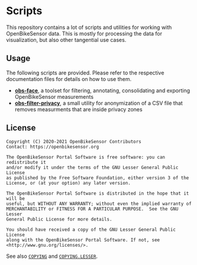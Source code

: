 # Scripts

This repository contains a lot of scripts and utilities for working with 
OpenBikeSensor data. This is mostly for processing the data for 
visualization, but also other tangential use cases.

## Usage

The following scripts are provided. Please refer to the respective
documentation files for details on how to use them.

* **[obs-face](./docs/obs-face.md)**, a toolset for filtering, annotating,
  consolidating and exporting OpenBikeSensor measurements
* **[obs-filter-privacy](./docs/obs-filter-privacy.md)**, a small utility for
  anonymization of a CSV file that removes measurments that are inside privacy
  zones
  
  
## License
  
    Copyright (C) 2020-2021 OpenBikeSensor Contributors
    Contact: https://openbikesensor.org
    
    The OpenBikeSensor Portal Software is free software: you can redistribute it
    and/or modify it under the terms of the GNU Lesser General Public License
    as published by the Free Software Foundation, either version 3 of the
    License, or (at your option) any later version.
    
    The OpenBikeSensor Portal Software is distributed in the hope that it will be
    useful, but WITHOUT ANY WARRANTY; without even the implied warranty of
    MERCHANTABILITY or FITNESS FOR A PARTICULAR PURPOSE.  See the GNU Lesser
    General Public License for more details.
    
    You should have received a copy of the GNU Lesser General Public License
    along with the OpenBikeSensor Portal Software. If not, see
    <http://www.gnu.org/licenses/>.

See also [`COPYING`](./COPYING) and [`COPYING.LESSER`](./COPYING.LESSER).
